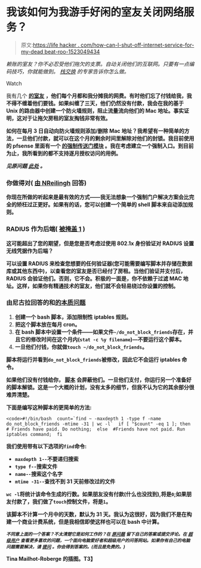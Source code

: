 # 我该如何为我游手好闲的室友关闭网络服务？

> 原文:[https://life hacker . com/how-can-I-shut-off-internet-service-for-my-dead beat-roo-1523049434](https://lifehacker.com/how-can-i-shut-off-internet-service-for-my-deadbeat-roo-1523049434)

*赖账的室友？你不必忍受他们拖欠的支票。自动关闭他们的互联网。只要有一点编码技巧，你就能做到。* [*栈交换*](http://cooking.stackexchange.com/?utm_source=lifehacker&utm_medium=syndication&utm_campaign=crowdhacker&utm_content=superuser-105) *的专家告诉你怎么做。*

Watch

我有几个 [**的室友**](https://lifehacker.com/how-can-i-spot-a-horrible-roommate-before-i-move-in-732317810) **，他们每个月都和我分摊我的网费。有时他们忘了付钱给我，我不得不缠着他们要钱。如果纠缠了三天，他们仍然没有付款，我会在我的基于 Unix 的**[](http://lifehacker.com/a-command-line-primer-for-beginners-5633909)****路由器中创建一个防火墙规则，阻止流量流向他们的 Mac 地址。事实证明，这对于让拖欠房租的室友掏钱非常有效。****

**如何在每月 3 日自动向防火墙规则添加/删除 Mac 地址？我希望有一种简单的方法，一旦他们付款，就可以在这个月的剩余时间里解除对他们的封锁。我目前使用的 pfsense 里面有一个 [**的强制传送门模块**](https://doc.pfsense.org/index.php/Captive_Portal) **。我在考虑建立一个强制入口。到目前为止，我所看到的都不支持逐月授权访问的用例。****

***见原问题* [*此处*](http://superuser.com/q/695883/167769?utm_source=lifehacker&utm_medium=syndication&utm_campaign=crowdhacker&utm_content=superuser-105) *。***

### **你做得对( [由 NReilingh](http://superuser.com/questions/695883/how-can-i-turn-off-internet-for-roommates-that-havent-paid-the-bill-this-month#comment885418_695883?utm_source=lifehacker&utm_medium=syndication&utm_campaign=crowdhacker&utm_content=superuser-105) 回答)**

**你现在所做的听起来是最有效的方式——我无法想象一个强制门户解决方案会比完全的矫枉过正更好。如果有的话，您可以创建一个简单的 shell 脚本来自动添加规则。**

### **RADIUS 作为后端( [被掩盖 1](http://superuser.com/a/699502/23140?utm_source=lifehacker&utm_medium=syndication&utm_campaign=crowdhacker&utm_content=superuser-105) )**

**这可能超出了您的期望，但是您是否考虑过使用 802.1x 身份验证对 RADIUS 设置无线凭据作为后端？**

**可以设置 RADIUS 来检查您想要的任何验证器(您可能需要编写脚本并存储在数据库或其他东西中)，以查看您的室友是否已经付了房租。当他们验证并支付后，RADIUS 会验证他们。否则，它不会。积极的一面是，你不依赖于过滤 MAC 地址。这样，如果你有精通技术的室友，他们就不会轻易绕过你设置的控制。**

### **由尼古拉回答的和[的本质问题](http://superuser.com/a/695886/238539?utm_source=lifehacker&utm_medium=syndication&utm_campaign=crowdhacker&utm_content=superuser-105)**

1.  **创建一个 bash 脚本，添加限制性 iptables 规则。**
2.  **把这个脚本放在每月 cron。**
3.  **在 bash 脚本中设置一个条件——如果文件`~/do_not_block_friends`存在，并且它的修改时间在这个月内(`stat -c %y filename`)—不要运行这个脚本。**
4.  **一旦他们付钱，你就做`touch ~/do_not_block_friends`。**

**脚本将运行并看到`do_not_block_friends`被修改，因此它不会运行 iptables 命令。**

**如果他们没有付钱给你， [脚本](https://lifehacker.com/learn-to-write-bash-scripts-277509) 会屏蔽他们。一旦他们支付，你运行另一个准备好的脚本解锁。这是一个大概的计划，没有太多的细节，但我不认为它的其余部分很难弄清楚。**

**下面是编写这种脚本的更简单的方法:**

```
<code>#!/bin/bash  count=`find ~ -maxdepth 1 -type f -name do_not_block_friends -mtime -31 | wc -l`  if [ "$count" -eq 1 ]; then  # Friends have paid. Do nothing;  else  #Friends have not paid. Run iptables command;  fi 
```

**我们使用带有以下选项的`find`命令:**

*   **`maxdepth 1--`不要递归搜索**
*   **`type f--`搜索文件**
*   **`name--`搜索这个名字**
*   **`mtime -31--`查找不到 31 天前修改过的文件**

**`wc -l`将统计该命令生成的行数。如果朋友没有付款(什么也没找到),将是`0`;如果朋友付款了，我们做了`touch`控制文件，将是`1`。**

**该脚本不计算一个月中的天数，默认为 31 天。我认为这很好，因为我们不是在构建一个商业计费系统，但是我相信即使这样也可以在 bash 中计算。**

**<small>*不同意上面的一个答案？不太清楚它是如何工作的？在*</small> [<small>*原问题*</small>](http://superuser.com/q/695883/167769?utm_source=lifehacker&utm_medium=syndication&utm_campaign=crowdhacker&utm_content=superuser-105) <small>*留下自己的答案或提交评论。在*</small> [<small>*超级用户*</small>](http://superuser.com/?utm_source=lifehacker&utm_medium=syndication&utm_campaign=crowdhacker&utm_content=superuser-105) <small>*查看更多喜欢的问题，一个面向电脑爱好者和超级用户的问答网站。如果你有自己的电脑问题需要解决，请*</small> [<small>*提问*</small>](http://superuser.com/questions/ask?utm_source=lifehacker&utm_medium=syndication&utm_campaign=crowdhacker&utm_content=superuser-105) <small>*。你会得到答案的。(而且是免费的。)*</small>**

**Tina Mailhot-Roberge 的插图。T3】**
